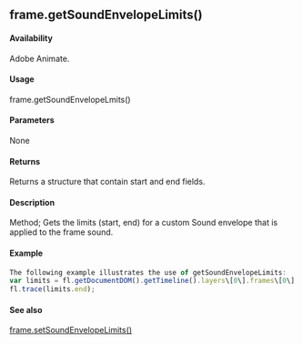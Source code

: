 ## frame.getSoundEnvelopeLimits()

#### Availability

Adobe Animate.

#### Usage

frame.getSoundEnvelopeLmits()

#### Parameters

None

#### Returns

Returns a structure that contain start and end fields.

#### Description

Method; Gets the limits (start, end) for a custom Sound envelope that is applied to the frame sound.

#### Example

```javascript
The following example illustrates the use of getSoundEnvelopeLimits:
var limits = fl.getDocumentDOM().getTimeline().layers\[0\].frames\[0\].getSoundEnvelopeLimits(); fl.trace(limits.start);
fl.trace(limits.end);

```
#### See also

[frame.setSoundEnvelopeLimits()](#!AdobeDocs/developers-animatesdk-docs/test/Frame_object/frame28.md)
